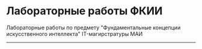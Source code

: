 # Лабораторные работы ФКИИ

Лабораторные работы по предмету "Фундаментальные концепции искусственного интеллекта" IT-магирстратуры МАИ

---